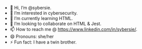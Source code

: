 - 👋 Hi, I’m @sybersie.
- 👀 I’m interested in cybersecurity.
- 🌱 I’m currently learning HTML.
- 💞️ I’m looking to collaborate on HTML & Jest.
- 📫 How to reach me @ https://www.linkedin.com/in/sybersie/.
- 😄 Pronouns: she/her
- ⚡ Fun fact: I have a twin brother. 

<!---
sybersie/sybersie is a ✨ special ✨ repository because its `README.md` (this file) appears on your GitHub profile.
You can click the Preview link to take a look at your changes.
--->
